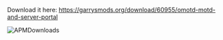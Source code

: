 Download it here: https://garrysmods.org/download/60955/omotd-motd-and-server-portal


![APMDownloads](https://img.shields.io/apm/dm/:package.svg?style=flat-square)
